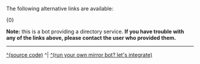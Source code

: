 The following alternative links are available:

{0}

**Note:** this is a bot providing a directory service. **If you have trouble with any of the links above, please contact the user who provided them.**

---

[^(source code)](https://amirror.link/source) ^| [^(run your own mirror bot? let's integrate)](https://amirror.link/lets-talk)